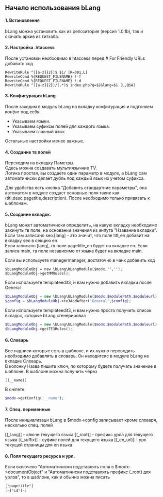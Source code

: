 ## Начало использования bLang  ##

#### 1. Встановлення 
bLang можна установить как из репозитория (версия 1.0.1b), так и скачать архив из гитхаба.

#### 2. Настройка .htaccess
После установки необходимо в htaccess перед # For Friendly URLs добавить код
```apacheconfig
RewriteRule ^([a-z]{2})$ $1/ [R=301,L]
RewriteCond %{REQUEST_FILENAME} !-f
RewriteCond %{REQUEST_FILENAME} !-d
RewriteRule ^([a-z]{2})/(.*)$ index.php?q=$2&lang=$1 [L,QSA]
```

#### 3. Конфигурация bLang
После заходим в модуль bLang на вкладку конфигурация и подгоняем конфиг под себя.

* Указываем языки.
* Указываем суфиксы полей для каждого языка.
* Указываем главный язык

Остальные настройки менее важные.


#### 4. Создание тв полей
Переходим на вкладку Паметры.  
Сдесь можна создавать мультиязычние TV.  
Логика простая, вы создаете один параметр в модуле, а bLang сам автоматичиски делает дубль под каждый язык из учетом суфикса.

Для удобства есть кнопка "Добавить стандартние параметры", она автоматом в модуле создаст основные поля такие как (titl,desc,pagetitle,description). После необходимо только привязать к шаблонам.

#### 5. Создание вкладок.

bLang может автоматичиски определить, на какую вкладку необходимо закинуть тв поле, на основании значения из инпута "Нзавание вкладки".  
Если там записано seo.[lang] - это значит, что поле titl_en добавит на вкладку seo в секцию en.  
Если записано [lang], тв поле pagetitle_en будет на вкладке en.
Если записа main, тв поле независимо от языка будет на вкладке main.


Если вы используете managermanager, достаточно в чанк добавить код
```
$bLangModuleObj = new \bLang\bLangModule($modx,'','');
$bLangModuleObj->getMMRules();
```

Если используете templateedit3, и вам нужно добавить вкладки после General
```php
$bLangModuleObj = new \bLang\bLangModule($modx,$modulePath,$moduleurl);
$config = $bLangModuleObj->te3AddAfter('General',$config);
```
Если используете templateedit3, и вам нужно просто получить список вкладок, которые bLang сгенерировал
```php
$bLangModuleObj = new \bLang\bLangModule($modx,$modulePath,$moduleurl);
$bLangModuleObj->getTE3Rules();
```

#### 6. Словарь
Все надписи которые есть в шаблоне, и их нужно переводить необходимо добавлять в словарь. Он находитсяс в модуле bLang на вкладке Словарь.  
В колонку Назва пишите ключ, по которому будете получать значение в шаблоне.
В шаблоне можна получить через
```
[(__name)]
```
В сніпете 
```php
$modx->getConfig('__name');
```

#### 7. Спец. переменные
После инициализаци bLang в $modx->config записывает кроме словаря, несколько спец. полей

[(_lang)] - ключе текущего языка
[(_root)] - префикс урла для текущего языка
[(_suffix)] - суфикс полей для текущего языка
[(_en_url)] - урл текущей страницы для en языка


#### 8. Поля текущего ресурса и урл.
Если включено "Автоматичиски подставлять поля в $modx->documentObject" и "Автоматичиски подставлять префикс (_root) для урлов", то в шаблоне,
как и обычно можна писать
```php
[*pagetitle*]
[~[*id*]~]
```